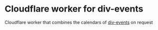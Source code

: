 # Cloudflare worker for div-events
Cloudflare worker that combines the calendars of [div-events](https://github.com/louisa-uno/div-events) on request